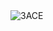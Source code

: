 <img algin="left" alt="3ACE" src="[![Anurag's GitHub stats](https://github-readme-stats.vercel.app/api?username=3ACE-code)]&show_icons=true&theme=ayu-mirage&hide=issues" />
